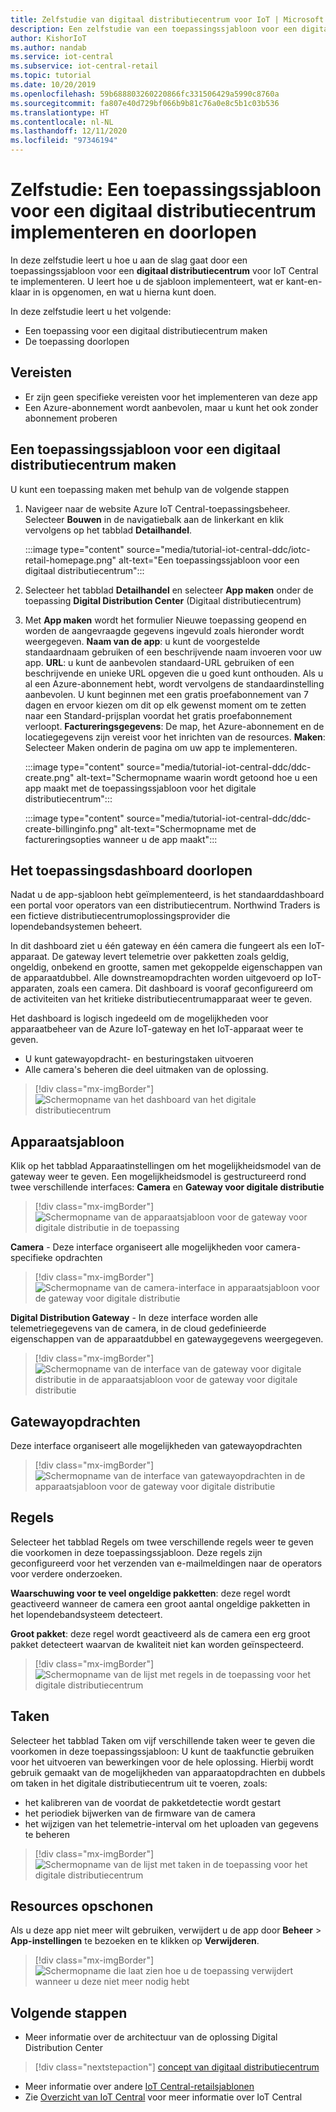 ```yaml
---
title: Zelfstudie van digitaal distributiecentrum voor IoT | Microsoft Docs
description: Een zelfstudie van een toepassingssjabloon voor een digitaal distributiecentrum voor IoT Central
author: KishorIoT
ms.author: nandab
ms.service: iot-central
ms.subservice: iot-central-retail
ms.topic: tutorial
ms.date: 10/20/2019
ms.openlocfilehash: 59b688803260220866fc331506429a5990c8760a
ms.sourcegitcommit: fa807e40d729bf066b9b81c76a0e8c5b1c03b536
ms.translationtype: HT
ms.contentlocale: nl-NL
ms.lasthandoff: 12/11/2020
ms.locfileid: "97346194"
---
```

# <a name="tutorial-deploy-and-walk-through-a-digital-distribution-center-application-template"></a>Zelfstudie: Een toepassingssjabloon voor een digitaal distributiecentrum implementeren en doorlopen



In deze zelfstudie leert u hoe u aan de slag gaat door een toepassingssjabloon voor een **digitaal distributiecentrum** voor IoT Central te implementeren. U leert hoe u de sjabloon implementeert, wat er kant-en-klaar in is opgenomen, en wat u hierna kunt doen.

In deze zelfstudie leert u het volgende: 
* Een toepassing voor een digitaal distributiecentrum maken 
* De toepassing doorlopen 

## <a name="prerequisites"></a>Vereisten
* Er zijn geen specifieke vereisten voor het implementeren van deze app
* Een Azure-abonnement wordt aanbevolen, maar u kunt het ook zonder abonnement proberen

## <a name="create-digital-distribution-center-application-template"></a>Een toepassingssjabloon voor een digitaal distributiecentrum maken

U kunt een toepassing maken met behulp van de volgende stappen

1. Navigeer naar de website Azure IoT Central-toepassingsbeheer. Selecteer **Bouwen** in de navigatiebalk aan de linkerkant en klik vervolgens op het tabblad **Detailhandel**.

    :::image type="content" source="media/tutorial-iot-central-ddc/iotc-retail-homepage.png" alt-text="Een toepassingssjabloon voor een digitaal distributiecentrum":::
1. Selecteer het tabblad **Detailhandel** en selecteer **App maken** onder de toepassing **Digital Distribution Center** (Digitaal distributiecentrum)

1. Met **App maken** wordt het formulier Nieuwe toepassing geopend en worden de aangevraagde gegevens ingevuld zoals hieronder wordt weergegeven.
   **Naam van de app**: u kunt de voorgestelde standaardnaam gebruiken of een beschrijvende naam invoeren voor uw app.
   **URL**: u kunt de aanbevolen standaard-URL gebruiken of een beschrijvende en unieke URL opgeven die u goed kunt onthouden. Als u al een Azure-abonnement hebt, wordt vervolgens de standaardinstelling aanbevolen. U kunt beginnen met een gratis proefabonnement van 7 dagen en ervoor kiezen om dit op elk gewenst moment om te zetten naar een Standard-prijsplan voordat het gratis proefabonnement verloopt.
   **Factureringsgegevens**: De map, het Azure-abonnement en de locatiegegevens zijn vereist voor het inrichten van de resources.
   **Maken**: Selecteer Maken onderin de pagina om uw app te implementeren.

   :::image type="content" source="media/tutorial-iot-central-ddc/ddc-create.png" alt-text="Schermopname waarin wordt getoond hoe u een app maakt met de toepassingssjabloon voor het digitale distributiecentrum":::

   :::image type="content" source="media/tutorial-iot-central-ddc/ddc-create-billinginfo.png" alt-text="Schermopname met de factureringsopties wanneer u de app maakt":::

## <a name="walk-through-the-application-dashboard"></a>Het toepassingsdashboard doorlopen 

Nadat u de app-sjabloon hebt geïmplementeerd, is het standaarddashboard een portal voor operators van een distributiecentrum. Northwind Traders is een fictieve distributiecentrumoplossingsprovider die lopendebandsystemen beheert. 

In dit dashboard ziet u één gateway en één camera die fungeert als een IoT-apparaat. De gateway levert telemetrie over pakketten zoals geldig, ongeldig, onbekend en grootte, samen met gekoppelde eigenschappen van de apparaatdubbel. Alle downstreamopdrachten worden uitgevoerd op IoT-apparaten, zoals een camera. Dit dashboard is vooraf geconfigureerd om de activiteiten van het kritieke distributiecentrumapparaat weer te geven.

Het dashboard is logisch ingedeeld om de mogelijkheden voor apparaatbeheer van de Azure IoT-gateway en het IoT-apparaat weer te geven.  
   * U kunt gatewayopdracht- en besturingstaken uitvoeren
   * Alle camera's beheren die deel uitmaken van de oplossing. 

> [!div class="mx-imgBorder"]
> ![Schermopname van het dashboard van het digitale distributiecentrum](./media/tutorial-iot-central-ddc/ddc-dashboard.png)

## <a name="device-template"></a>Apparaatsjabloon

Klik op het tabblad Apparaatinstellingen om het mogelijkheidsmodel van de gateway weer te geven. Een mogelijkheidsmodel is gestructureerd rond twee verschillende interfaces: **Camera** en **Gateway voor digitale distributie**

> [!div class="mx-imgBorder"]
> ![Schermopname van de apparaatsjabloon voor de gateway voor digitale distributie in de toepassing](./media/tutorial-iot-central-ddc/ddc-devicetemplate1.png)

**Camera** - Deze interface organiseert alle mogelijkheden voor camera-specifieke opdrachten 

> [!div class="mx-imgBorder"]
> ![Schermopname van de camera-interface in apparaatsjabloon voor de gateway voor digitale distributie](./media/tutorial-iot-central-ddc/ddc-camera.png)

**Digital Distribution Gateway** - In deze interface worden alle telemetriegegevens van de camera, in de cloud gedefinieerde eigenschappen van de apparaatdubbel en gatewaygegevens weergegeven.

> [!div class="mx-imgBorder"]
> ![Schermopname van de interface van de gateway voor digitale distributie in de apparaatsjabloon voor de gateway voor digitale distributie](./media/tutorial-iot-central-ddc/ddc-devicetemplate1.png)


## <a name="gateway-commands"></a>Gatewayopdrachten
Deze interface organiseert alle mogelijkheden van gatewayopdrachten

> [!div class="mx-imgBorder"]
> ![Schermopname van de interface van gatewayopdrachten in de apparaatsjabloon voor de gateway voor digitale distributie](./media/tutorial-iot-central-ddc/ddc-camera.png)

## <a name="rules"></a>Regels
Selecteer het tabblad Regels om twee verschillende regels weer te geven die voorkomen in deze toepassingssjabloon. Deze regels zijn geconfigureerd voor het verzenden van e-mailmeldingen naar de operators voor verdere onderzoeken.

 **Waarschuwing voor te veel ongeldige pakketten**: deze regel wordt geactiveerd wanneer de camera een groot aantal ongeldige pakketten in het lopendebandsysteem detecteert.
 
**Groot pakket**: deze regel wordt geactiveerd als de camera een erg groot pakket detecteert waarvan de kwaliteit niet kan worden geïnspecteerd. 

> [!div class="mx-imgBorder"]
> ![Schermopname van de lijst met regels in de toepassing voor het digitale distributiecentrum](./media/tutorial-iot-central-ddc/ddc-rules.png)

## <a name="jobs"></a>Taken
Selecteer het tabblad Taken om vijf verschillende taken weer te geven die voorkomen in deze toepassingssjabloon: U kunt de taakfunctie gebruiken voor het uitvoeren van bewerkingen voor de hele oplossing. Hierbij wordt gebruik gemaakt van de mogelijkheden van apparaatopdrachten en dubbels om taken in het digitale distributiecentrum uit te voeren, zoals:
   * het kalibreren van de voordat de pakketdetectie wordt gestart 
   * het periodiek bijwerken van de firmware van de camera
   * het wijzigen van het telemetrie-interval om het uploaden van gegevens te beheren

> [!div class="mx-imgBorder"]
> ![Schermopname van de lijst met taken in de toepassing voor het digitale distributiecentrum](./media/tutorial-iot-central-ddc/ddc-jobs.png)

## <a name="clean-up-resources"></a>Resources opschonen
Als u deze app niet meer wilt gebruiken, verwijdert u de app door **Beheer** > **App-instellingen** te bezoeken en te klikken op **Verwijderen**.

> [!div class="mx-imgBorder"]
> ![Schermopname die laat zien hoe u de toepassing verwijdert wanneer u deze niet meer nodig hebt](./media/tutorial-iot-central-ddc/ddc-cleanup.png)

## <a name="next-steps"></a>Volgende stappen
* Meer informatie over de architectuur van de oplossing Digital Distribution Center 
> [!div class="nextstepaction"]
> [concept van digitaal distributiecentrum](./architecture-digital-distribution-center.md)
* Meer informatie over andere [IoT Central-retailsjablonen](./overview-iot-central-retail.md)
* Zie [Overzicht van IoT Central](../core/overview-iot-central.md) voor meer informatie over IoT Central
